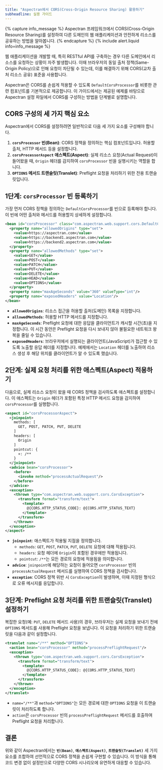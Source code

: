 ```yaml
---
title: "Aspectran에서 CORS(Cross-Origin Resource Sharing) 활용하기"
subheadline: 실용 가이드
---
```


{% capture info_message %}
Aspectran 프레임워크에서 CORS(Cross-Origin Resource Sharing)를 설정하여 다른 도메인의 웹 애플리케이션과 안전하게 리소스를 공유하는 방법을 알아봅니다.
{% endcapture %}
{% include alert.liquid info=info_message %}

웹 애플리케이션을 개발할 때, 특히 RESTful API를 구축하는 경우 다른 도메인에서 리소스를 요청하는 상황이 자주 발생합니다. 이때 브라우저의 동일 출처 정책(Same-Origin Policy)으로 인해 요청이 차단될 수 있는데, 이를 해결하기 위해 CORS(교차 출처 리소스 공유) 표준을 사용합니다.

Aspectran은 CORS를 손쉽게 적용할 수 있도록 `DefaultCorsProcessor`를 비롯한 관련 컴포넌트를 기본적으로 제공합니다. 이 가이드에서는 제공된 예제를 바탕으로 Aspectran 설정 파일에서 CORS를 구성하는 방법을 단계별로 설명합니다.

## CORS 구성의 세 가지 핵심 요소

Aspectran에서 CORS를 설정하려면 일반적으로 다음 세 가지 요소를 구성해야 합니다.

1.  **`corsProcessor` 빈(Bean)**: CORS 정책을 정의하는 핵심 컴포넌트입니다. 허용할 출처, HTTP 메서드 등을 설정합니다.
2.  **`corsProcessorAspect` 애스펙트(Aspect)**: 실제 리소스 요청(Actual Request)이 들어왔을 때, `Origin` 헤더를 감지하여 `corsProcessor` 빈을 실행시키는 역할을 합니다.
3.  **`OPTIONS` 메서드 트랜슬릿(Translet)**: Preflight 요청을 처리하기 위한 전용 트랜슬릿입니다.

## 1단계: `corsProcessor` 빈 등록하기

가장 먼저 CORS 정책을 정의하는 `DefaultCorsProcessor`를 빈으로 등록해야 합니다. 이 빈에 어떤 출처와 메서드를 허용할지 상세하게 설정합니다.

```xml
<bean id="corsProcessor" class="com.aspectran.web.support.cors.DefaultCorsProcessor">
  <property name="allowedOrigins" type="set">
    <value>https://aspectran.com</value>
    <value>https://backend1.aspectran.com</value>
    <value>https://backend2.aspectran.com</value>
  </property>
  <property name="allowedMethods" type="set">
    <value>GET</value>
    <value>POST</value>
    <value>PATCH</value>
    <value>PUT</value>
    <value>DELETE</value>
    <value>HEAD</value>
    <value>OPTIONS</value>
  </property>
  <property name="maxAgeSeconds" value="360" valueType="int"/>
  <property name="exposedHeaders" value="Location"/>
</bean>
```

-   **`allowedOrigins`**: 리소스 접근을 허용할 출처(도메인) 목록을 지정합니다.
-   **`allowedMethods`**: 허용할 HTTP 메서드를 지정합니다.
-   **`maxAgeSeconds`**: Preflight 요청에 대한 응답을 클라이언트가 캐시할 시간(초)을 지정합니다. 이 시간 동안은 Preflight 요청을 다시 보내지 않아 불필요한 네트워크 왕복을 줄일 수 있습니다.
-   **`exposedHeaders`**: 브라우저에서 실행되는 클라이언트(JavaScript)가 접근할 수 있도록 노출할 응답 헤더를 지정합니다. 예제에서는 `Location` 헤더를 노출하여 리소스 생성 후 해당 위치를 클라이언트가 알 수 있도록 했습니다.

## 2단계: 실제 요청 처리를 위한 애스펙트(Aspect) 적용하기

다음으로, 실제 리소스 요청이 왔을 때 CORS 정책을 검사하도록 애스펙트를 설정합니다. 이 애스펙트는 `Origin` 헤더가 포함된 특정 HTTP 메서드 요청을 감지하여 `corsProcessor`를 실행합니다.

```xml
<aspect id="corsProcessorAspect">
  <joinpoint>
    methods: [
      GET, POST, PATCH, PUT, DELETE
    ]
    headers: [
      Origin
    ]
    pointcut: {
      +: /**
    }
  </joinpoint>
  <advice bean="corsProcessor">
    <before>
      <invoke method="processActualRequest"/>
    </before>
  </advice>
  <exception>
    <thrown type="com.aspectran.web.support.cors.CorsException">
      <transform format="transform/text">
        <template>
          @{CORS.HTTP_STATUS_CODE}: @{CORS.HTTP_STATUS_TEXT}
        </template>
      </transform>
    </thrown>
  </exception>
</aspect>
```

-   **`joinpoint`**: 애스펙트가 적용될 지점을 정의합니다.
    -   `methods`: `GET`, `POST`, `PATCH`, `PUT`, `DELETE` 요청에 대해 적용됩니다.
    -   `headers`: 요청 헤더에 `Origin`이 포함된 경우에만 적용됩니다.
    -   `pointcut`: `/**`는 모든 경로의 요청에 적용됨을 의미합니다.
-   **`advice`**: `joinpoint`에 해당하는 요청이 들어오면 `corsProcessor` 빈의 `processActualRequest` 메서드를 실행하여 CORS 정책을 검사합니다.
-   **`exception`**: CORS 정책 위반 시 `CorsException`이 발생하며, 이때 지정된 형식으로 오류 메시지를 응답합니다.

## 3단계: Preflight 요청 처리를 위한 트랜슬릿(Translet) 설정하기

복잡한 요청(예: `PUT`, `DELETE` 메서드 사용)의 경우, 브라우저는 실제 요청을 보내기 전에 `OPTIONS` 메서드를 사용해 Preflight 요청을 보냅니다. 이 요청을 처리하기 위한 트랜슬릿을 다음과 같이 설정합니다.

```xml
<translet name="/**" method="OPTIONS">
  <action bean="corsProcessor" method="processPreflightRequest"/>
  <exception>
    <thrown type="com.aspectran.web.support.cors.CorsException">
      <transform format="transform/text">
        <template>
          @{CORS.HTTP_STATUS_CODE}: @{CORS.HTTP_STATUS_TEXT}
        </template>
      </transform>
    </thrown>
  </exception>
</translet>
```

-   `name="/**"`과 `method="OPTIONS"`는 모든 경로에 대한 `OPTIONS` 요청을 이 트랜슬릿이 처리하도록 합니다.
-   `action`은 `corsProcessor` 빈의 `processPreflightRequest` 메서드를 호출하여 Preflight 요청을 처리합니다.

## 결론

위와 같이 Aspectran에서는 **`빈(Bean)`**, **`애스펙트(Aspect)`**, **`트랜슬릿(Translet)`** 세 가지 요소를 조합하여 선언적으로 CORS 정책을 손쉽게 구현할 수 있습니다. 이 방식을 통해 코드 변경 없이 설정만으로 다양한 CORS 시나리오에 유연하게 대응할 수 있습니다.
